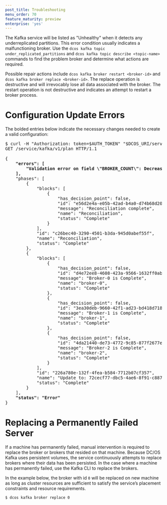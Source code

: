 ```yaml
---
post_title: Troubleshooting
menu_order: 70
feature_maturity: preview
enterprise: 'yes'
---
```


The Kafka service will be listed as "Unhealthy" when it detects any underreplicated partitions. This error condition usually indicates a malfunctioning broker. Use the `dcos kafka topic under_replicated_partitions` and `dcos kafka topic describe <topic-name>` commands to find the problem broker and determine what actions are required.

Possible repair actions include `dcos kafka broker restart <broker-id>` and `dcos kafka broker replace <broker-id>`. The replace operation is destructive and will irrevocably lose all data associated with the broker. The restart operation is not destructive and indicates an attempt to restart a broker process.

# Configuration Update Errors

The bolded entries below indicate the necessary changes needed to create a valid configuration:

<pre>
$ curl -H "Authorization: token=$AUTH_TOKEN" "$DCOS_URI/service/kafka/v1/plan"
GET /service/kafka/v1/plan HTTP/1.1

{
    <b>"errors": [
        "Validation error on field \"BROKER_COUNT\": Decreasing this value (from 3 to 2) is not supported."
    ],</b>
    "phases": [
        {
            "blocks": [
                {
                    "has_decision_point": false,
                    "id": "e56d2e4a-e05b-42ad-b4a0-d74b68d206af",
                    "message": "Reconciliation complete",
                    "name": "Reconciliation",
                    "status": "Complete"
                }
            ],
            "id": "c26bec40-3290-4501-b3da-945d0abef55f",
            "name": "Reconciliation",
            "status": "Complete"
        },
        {
            "blocks": [
                {
                    "has_decision_point": false,
                    "id": "d4e72ee8-4608-423a-9566-1632ff0ab211",
                    "message": "Broker-0 is Complete",
                    "name": "broker-0",
                    "status": "Complete"
                },
                {
                    "has_decision_point": false,
                    "id": "3ea30deb-9660-42f1-ad23-bd418d718999",
                    "message": "Broker-1 is Complete",
                    "name": "broker-1",
                    "status": "Complete"
                },
                {
                    "has_decision_point": false,
                    "id": "4da21440-de73-4772-9c85-877f2677e62a",
                    "message": "Broker-2 is Complete",
                    "name": "broker-2",
                    "status": "Complete"
                }
            ],
            "id": "226a780e-132f-4fea-b584-7712b07cf357",
            "name": "Update to: 72cecf77-dbc5-4ae6-8f91-c88702b9a6a8",
            "status": "Complete"
        }
    ],
    <b>"status": "Error"</b>
}
</pre>

# Replacing a Permanently Failed Server

If a machine has permanently failed, manual intervention is required to replace the broker or brokers that resided on that machine. Because DC/OS Kafka uses persistent volumes, the service continuously attempts to replace brokers where their data has been persisted. In the case where a machine has permanently failed, use the Kafka CLI to replace the brokers.

In the example below, the broker with id `0` will be replaced on new machine as long as cluster resources are sufficient to satisfy the service’s placement constraints and resource requirements.

    $ dcos kafka broker replace 0


